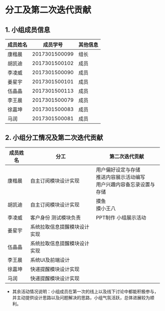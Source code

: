 # 分工及第二次迭代贡献

## 1. 小组成员信息
|成员姓名|成员学号|其他信息|
|-------|--------|-------|
|康楷晨|2017301500099|组长|
|胡凯迪|2017301500102|成员|
|李凌威|2017301500090|成员|
|姜星宇|2017301500101|成员|
|伍晶晶|2017301500113|成员|
|李王晨|2017301500079|成员|
|徐嘉坤|2017301500083|成员|
|马润|2017301500081|成员|

## 2. 小组分工情况及第二次迭代贡献

|成员姓名|分工|第二次迭代贡献|
|-------|--|-------------|
|康楷晨|自主订阅模块设计实现|用户偏好设定与存储<br>推送内容展示活动编写<br>用户兴趣内容备忘录设置与存储|
|胡凯迪|自主订阅模块设计实现|摸鱼<br>摸小王八|
|李凌威|客户身份 测试模块负责|PPT制作  小组展示活动
|姜星宇|系统拉取信息提醒模块设计实现||
|伍晶晶|系统拉取信息提醒模块设计实现||
|李王晨|系统UI及前端设计||
|徐嘉坤|快递提醒模块设计实现||
|马润|快递提醒模块设计实现||


- 其余活动情况说明：小组成员在第一次的线上以及线下讨论中都能积极参与，并主动提供设计思路以及问题解决的思路，小组气氛活跃，总体进展较为顺利。